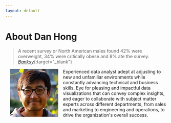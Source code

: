 ```yaml
---
layout: default
---
```


# About Dan Hong

> A recent survey or North American males found 42% were overweight, 34% were critically obese and 8% ate the survey.
[_Banksy_](http://www.banksy.co.uk/){:target="_blank"}

<img style="padding: 0 15px; float: left;" src="/assets/images/Me.jpg" alt="Me">
<p>Experienced data analyst adept at adjusting to new and unfamiliar environments while constantly advancing technical and business skills. Eye for pleasing and impactful data visualizations that can convey complex insights, and eager to collaborate with subject matter experts across different departments, from sales and marketing to engineering and operations, to drive the organization's overall success.</p>